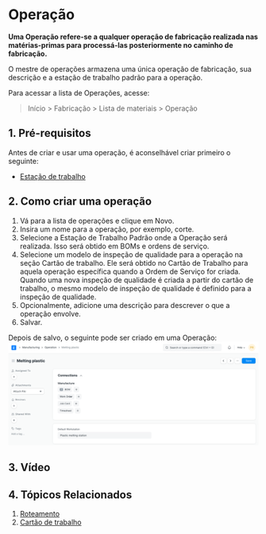 # Operação



**Uma Operação refere-se a qualquer operação de fabricação realizada nas matérias-primas para processá-las posteriormente no caminho de fabricação.**


O mestre de operações armazena uma única operação de fabricação, sua descrição e a estação de trabalho padrão para a operação.


Para acessar a lista de Operações, acesse:


> Início > Fabricação > Lista de materiais > Operação


## 1. Pré-requisitos


Antes de criar e usar uma operação, é aconselhável criar primeiro o seguinte:


* [Estação de trabalho](/docs/pt/manufacturing/workstation)


## 2. Como criar uma operação


1. Vá para a lista de operações e clique em Novo.
2. Insira um nome para a operação, por exemplo, corte.
3. Selecione a Estação de Trabalho Padrão onde a Operação será realizada. Isso será obtido em BOMs e ordens de serviço.
4. Selecione um modelo de inspeção de qualidade para a operação na seção Cartão de trabalho. Ele será obtido no Cartão de Trabalho para aquela operação específica quando a Ordem de Serviço for criada. Quando uma nova inspeção de qualidade é criada a partir do cartão de trabalho, o mesmo modelo de inspeção de qualidade é definido para a inspeção de qualidade.
5. Opcionalmente, adicione uma descrição para descrever o que a operação envolve.
6. Salvar.


Depois de salvo, o seguinte pode ser criado em uma Operação:
![Operation](/files/operation.png)


## 3. Vídeo






## 4. Tópicos Relacionados


1. [Roteamento](/docs/pt/manufacturing/routing)
2. [Cartão de trabalho](/docs/pt/manufacturing/job-card)



